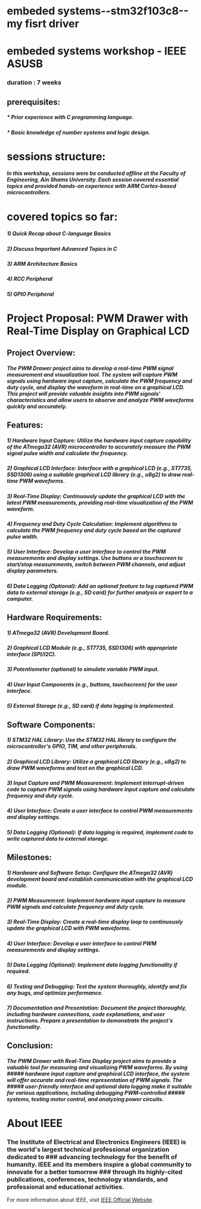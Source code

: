 # embeded systems--stm32f103c8--my fisrt driver
# embeded systems workshop - IEEE ASUSB 
### duration : 7 weeks
## **prerequisites:**
##### * Prior experience with C programming language.
##### * Basic knowledge of number systems and logic design.

# sessions structure:
##### In this workshop, sessions were be conducted offline at the Faculty of Engineering, Ain Shams University. Each session covered essential topics and provided hands-on experience with ARM Cortex-based microcontrollers.
# covered topics so far:
##### 1) Quick Recap about C-language Basics 
##### 2) Discuss Important Advanced Topics in C	
##### 3) ARM Architecture Basics	
##### 4) RCC Peripheral	
##### 5) GPIO Peripheral

# Project Proposal: PWM Drawer with Real-Time Display on Graphical LCD
## Project Overview:
##### The PWM Drawer project aims to develop a real-time PWM signal measurement and visualization tool. The system will capture PWM signals using hardware input capture, calculate the PWM frequency and duty cycle, and display the waveform in real-time on a graphical LCD. This project will provide valuable insights into PWM signals' characteristics and allow users to observe and analyze PWM waveforms quickly and accurately.

## Features:
##### 1) Hardware Input Capture: Utilize the hardware input capture capability of the ATmega32 (AVR) microcontroller to accurately measure the PWM signal pulse width and calculate the frequency.
##### 2) Graphical LCD Interface: Interface with a graphical LCD (e.g., ST7735, SSD1306) using a suitable graphical LCD library (e.g., u8g2) to draw real-time PWM waveforms.
##### 3) Real-Time Display: Continuously update the graphical LCD with the latest PWM measurements, providing real-time visualization of the PWM waveform.
##### 4) Frequency and Duty Cycle Calculation: Implement algorithms to calculate the PWM frequency and duty cycle based on the captured pulse width.
##### 5) User Interface: Develop a user interface to control the PWM measurements and display settings. Use buttons or a touchscreen to start/stop measurements, switch between PWM channels, and adjust display parameters.
##### 6) Data Logging (Optional): Add an optional feature to log captured PWM data to external storage (e.g., SD card) for further analysis or export to a computer.

## Hardware Requirements:
##### 1) ATmega32 (AVR) Development Board.
##### 2) Graphical LCD Module (e.g., ST7735, SSD1306) with appropriate interface (SPI/I2C).
##### 3) Potentiometer (optional) to simulate variable PWM input.
##### 4) User Input Components (e.g., buttons, touchscreen) for the user interface.
##### 5) External Storage (e.g., SD card) if data logging is implemented.

## Software Components:
##### 1) STM32 HAL Library: Use the STM32 HAL library to configure the microcontroller's GPIO, TIM, and other peripherals.
##### 2) Graphical LCD Library: Utilize a graphical LCD library (e.g., u8g2) to draw PWM waveforms and text on the graphical LCD.
##### 3) Input Capture and PWM Measurement: Implement interrupt-driven code to capture PWM signals using hardware input capture and calculate frequency and duty cycle.
##### 4) User Interface: Create a user interface to control PWM measurements and display settings.
##### 5) Data Logging (Optional): If data logging is required, implement code to write captured data to external storage.

## Milestones:
##### 1) Hardware and Software Setup: Configure the ATmega32 (AVR) development board and establish communication with the graphical LCD module.
##### 2) PWM Measurement: Implement hardware input capture to measure PWM signals and calculate frequency and duty cycle.
##### 3) Real-Time Display: Create a real-time display loop to continuously update the graphical LCD with PWM waveforms.
##### 4) User Interface: Develop a user interface to control PWM measurements and display settings.
##### 5) Data Logging (Optional): Implement data logging functionality if required.
##### 6) Testing and Debugging: Test the system thoroughly, identify and fix any bugs, and optimize performance.
##### 7) Documentation and Presentation: Document the project thoroughly, including hardware connections, code explanations, and user instructions. Prepare a presentation to demonstrate the project's functionality.

## Conclusion:
##### The PWM Drawer with Real-Time Display project aims to provide a valuable tool for measuring and visualizing PWM waveforms. By using ##### hardware input capture and graphical LCD interface, the system will offer accurate and real-time representation of PWM signals. The ##### user-friendly interface and optional data logging make it suitable for various applications, including debugging PWM-controlled ##### systems, testing motor control, and analyzing power circuits.


# About IEEE
### The Institute of Electrical and Electronics Engineers (IEEE) is the world's largest technical professional organization dedicated to ### advancing technology for the benefit of humanity. IEEE and its members inspire a global community to innovate for a better tomorrow ### through its highly-cited publications, conferences, technology standards, and professional and educational activities.

For more information about IEEE, visit  [IEEE Official Website](https://www.ieee.org/).


